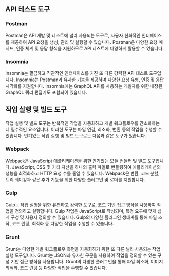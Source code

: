 ## API 테스트 도구

### Postman
Postman은 API 개발 및 테스트에 널리 사용되는 도구로, 사용자 친화적인 인터페이스를 제공하여 API 요청을 생성, 관리 및 실행할 수 있습니다. Postman은 다양한 요청 메서드, 인증 체계 및 응답 형식을 지원하므로 API 테스트에 다양하게 활용할 수 있습니다.

### Insomnia
Insomnia는 깔끔하고 직관적인 인터페이스를 가진 또 다른 강력한 API 테스트 도구입니다. Insomnia는 Postman과 유사한 기능을 제공하며 다양한 요청 유형, 인증 및 응답 시각화를 지원합니다. Insomnia에는 GraphQL API를 사용하는 개발자를 위한 내장된 GraphQL 쿼리 편집기도 포함되어 있습니다.

## 작업 실행 및 빌드 도구
작업 실행 및 빌드 도구는 반복적인 작업을 자동화하고 개발 워크플로우를 간소화하는 데 필수적인 요소입니다. 이러한 도구는 파일 연결, 최소화, 변환 등의 작업을 수행할 수 있습니다. 인기있는 작업 실행 및 빌드 도구로는 다음과 같은 도구가 있습니다.

### Webpack
Webpack은 JavaScript 애플리케이션을 위한 인기있는 모듈 번들러 및 빌드 도구입니다. JavaScript, CSS 및 기타 자산을 하나의 출력 파일로 번들링하여 애플리케이션의 성능을 최적화하고 HTTP 요청 수를 줄일 수 있습니다. Webpack은 변환, 코드 분할, 트리 쉐이킹과 같은 추가 기능을 위한 다양한 플러그인 및 로더를 지원합니다.

### Gulp
Gulp는 작업 실행을 위한 유연하고 강력한 도구로, 코드 기반 접근 방식을 사용하여 작업을 정의하고 실행합니다. Gulp 작업은 JavaScript로 작성되며, 특정 요구에 맞게 쉽게 구성 및 사용자 정의할 수 있습니다. Gulp의 다양한 플러그인 생태계를 통해 파일 조작, 코드 린팅, 최적화 등 다양한 작업을 수행할 수 있습니다.

### Grunt
Grunt는 다양한 개발 워크플로우 측면을 자동화하기 위한 또 다른 널리 사용되는 작업 실행 도구입니다. Grunt는 JSON과 유사한 구문을 사용하여 작업을 정의할 수 있는 구성 기반 접근 방식을 사용합니다. Grunt의 다양한 플러그인을 통해 파일 최소화, 이미지 최적화, 코드 린팅 등 다양한 작업을 수행할 수 있습니다.